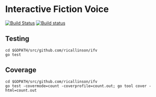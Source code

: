 # Interactive Fiction Voice

[![Build Status](https://travis-ci.org/ricallinson/ifv.svg?branch=master)](https://travis-ci.org/ricallinson/ifv) [![Build status](https://ci.appveyor.com/api/projects/status/me65m9g0ji5aj431/branch/master?svg=true)](https://ci.appveyor.com/project/ricallinson/ifv/branch/master)

## Testing

	cd $GOPATH/src/github.com/ricallinson/ifv
	go test

## Coverage

	cd $GOPATH/src/github.com/ricallinson/ifv
	go test -covermode=count -coverprofile=count.out; go tool cover -html=count.out
